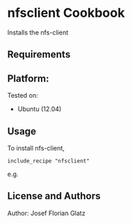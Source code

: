 nfsclient Cookbook
==================

Installs the nfs-client

Requirements
------------

## Platform:

Tested on:

* Ubuntu (12.04)


Usage
-----

To install nfs-client,

    include_recipe "nfsclient"

e.g.

License and Authors
-------------------
Author: Josef Florian Glatz
